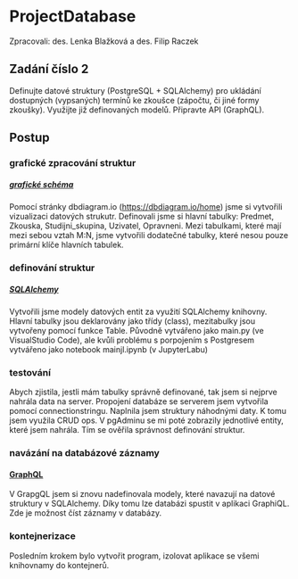 # ProjectDatabase
Zpracovali: des. Lenka Blažková a des. Filip Raczek

## Zadání číslo 2
Definujte datové struktury (PostgreSQL + SQLAlchemy) pro ukládání dostupných (vypsaných) termínů ke zkoušce (zápočtu, či jiné formy zkoušky). Využijte již definovaných modelů. Připravte API (GraphQL).
## Postup
### grafické zpracování struktur
##### [grafické schéma](ProjectDatabase-main/schematabulek.pdf)
Pomocí stránky dbdiagram.io (https://dbdiagram.io/home) jsme si vytvořili vizualizaci datových strukutr. Definovali jsme si hlavní tabulky: Predmet, Zkouska, Studijni_skupina, Uzivatel, Opravneni. Mezi tabulkami, které mají mezi sebou vztah M:N, jsme vytvořili dodatečné tabulky, které nesou pouze primární klíče hlavních tabulek. 
### definování struktur
##### [SQLAlchemy](ProjectDatabase-main/Zkousky/mainjl.ipynb#SQLAlchemy)
Vytvořili jsme modely datových entit za využití SQLAlchemy knihovny. Hlavní tabulky jsou deklarovány jako třídy (class), mezitabulky jsou vytvořeny pomocí funkce Table. Původně vytvářeno jako main.py (ve VisualStudio Code), ale kvůli problému s porpojením s Postgresem vytvářeno jako notebook mainjl.ipynb (v JupyterLabu)
### testování
Abych zjistila, jestli mám tabulky správně definované, tak jsem si nejprve nahrála data na server. Propojení databáze se serverem jsem vytvořila pomocí connectionstringu. Naplnila jsem struktury náhodnými daty. K tomu jsem využila CRUD ops. V pgAdminu se mi poté zobrazily jednotlivé entity, které jsem nahrála. Tím se ověřila správnost definování struktur.
### navázání na databázové záznamy
#### [GraphQL](ProjectDatabase-main/Zkousky/mainjl.ipynb#GraphQL)
V GrapgQL jsem si znovu nadefinovala modely, které navazují na datové struktury v SQLAlchemy. Díky tomu lze databázi spustit v aplikaci GraphiQL. Zde je možnost číst záznamy v databázy.
### kontejnerizace
Posledním krokem bylo vytvořit program, izolovat aplikace se všemi knihovnamy do kontejnerů. 
